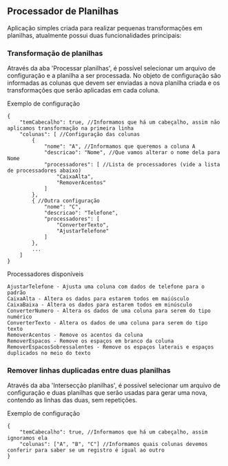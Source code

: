 ## Processador de Planilhas

Aplicação simples criada para realizar pequenas transformações em planilhas,
atualmente possui duas funcionalidades principais:


### Transformação de planilhas

Através da aba 'Processar planilhas', é possível selecionar um arquivo de configuração e a planilha a ser processada.
No objeto de configuração são informadas as colunas que devem ser enviadas a nova planilha criada e os transformações que serão aplicadas em cada coluna.

Exemplo de configuração

```
{
	"temCabecalho": true, //Informamos que há um cabeçalho, assim não aplicamos transformação na primeira linha
	"colunas": [ //Configuração das colunas
		{
			"nome": "A", //Informamos que queremos a coluna A
			"descricao": "Nome", //Que vamos alterar o nome dela para Nome
			"processadores": [ //Lista de processadores (vide a lista de processadores abaixo)
				"CaixaAlta", 
				"RemoverAcentos"
			]
		},
		{ //Outra configuração
			"nome": "C",
			"descricao": "Telefone",
			"processadores": [
				"ConverterTexto",
				"AjustarTelefone"
			]
		},
		...
	]
}
```

Processadores disponíveis

```
AjustarTelefone - Ajusta uma coluna com dados de telefone para o padrão
CaixaAlta - Altera os dados para estarem todos em maiúsculo
CaixaBaixa - Altera os dados para estarem todos em minúsculo
ConverterNumero - Altera os dados de uma coluna para serem do tipo numérico
ConverterTexto - Altera os dados de uma coluna para serem do tipo texto
RemoverAcentos - Remove os acentos da coluna
RemoverEspacos - Remove os espaços em branco da coluna
RemoverEspacosSobressalentes - Remove os espaços laterais e espaços duplicados no meio do texto
```

### Remover linhas duplicadas entre duas planilhas

Através da aba 'Intersecção planilhas', é possível selecionar um arquivo de configuração e duas planilhas que serão usadas para gerar uma nova, contendo as linhas das duas, sem repetições.

Exemplo de configuração

```
{
	"temCabecalho": true, //Informamos que há um cabeçalho, assim ignoramos ela
	"colunas": ["A", "B", "C"] //Informamos quais colunas devemos conferir para saber se um registro é igual ao outro
}
```
